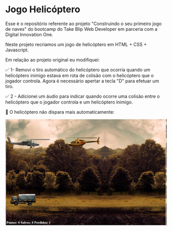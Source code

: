 # Jogo Helicóptero 

Esse é o repositório referente ao projeto "Construindo o seu primeiro jogo de naves" do bootcamp do Take Blip Web Developer em parceria com a Digital Innovation One. 

Neste projeto recriamos um jogo de helicóptero em HTML + CSS + Javascript.

Em relação ao projeto original eu modifiquei: 

✅ 1-  Removi o tiro automático do helicóptero que ocorria quando um helicóptero inimigo estava em rota de colisão com o helicóptero que o jogador controla. Agora é necessário apertar a tecla "D" para efetuar um tiro.


✅ 2 - Adicionei um áudio para indicar quando ocorre uma colisão entre o helicóptero que o jogador controla e um helicóptero inimigo. 


🎥 O helicóptero não dispara mais automaticamente:

![Alt Text](screenshot-1.png)

